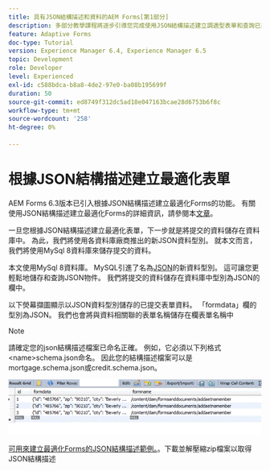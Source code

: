 ```yaml
---
title: 具有JSON結構描述和資料的AEM Forms[第1部分]
description: 多部分教學課程將逐步引導您完成使用JSON結構描述建立調適型表單和查詢已提交資料的相關步驟。
feature: Adaptive Forms
doc-type: Tutorial
version: Experience Manager 6.4, Experience Manager 6.5
topic: Development
role: Developer
level: Experienced
exl-id: c588bdca-b8a8-4de2-97e0-ba08b195699f
duration: 50
source-git-commit: ed8749f312dc5ad18e047163bcae28d6753b6f8c
workflow-type: tm+mt
source-wordcount: '258'
ht-degree: 0%

---
```


# 根據JSON結構描述建立最適化表單

AEM Forms 6.3版本已引入根據JSON結構描述建立最適化Forms的功能。 有關使用JSON結構描述建立最適化Forms的詳細資訊，請參閱本[文章](https://experienceleague.adobe.com/docs/experience-manager-65/forms/adaptive-forms-advanced-authoring/adaptive-form-json-schema-form-model.html?lang=zh-Hant)。

一旦您根據JSON結構描述建立最適化表單，下一步就是將提交的資料儲存在資料庫中。 為此，我們將使用各資料庫廠商推出的新JSON資料型別。 就本文而言，我們將使用MySql 8資料庫來儲存提交的資料。

本文使用MySql 8資料庫。 MySQL引進了名為[JSON](https://dev.mysql.com/doc/refman/8.0/en/json.html)的新資料型別。 這可讓您更輕鬆地儲存和查詢JSON物件。 我們將提交的資料儲存在資料庫中型別為JSON的欄中。

以下熒幕擷圖顯示以JSON資料型別儲存的已提交表單資料。 「formdata」欄的型別為JSON。 我們也會將與資料相關聯的表單名稱儲存在欄表單名稱中

>[!NOTE]
>
>請確定您的json結構描述檔案已命名正確。 例如，它必須以下列格式&lt;name>schema.json命名。 因此您的結構描述檔案可以是mortgage.schema.json或credit.schema.json。

![資料儲存](assets/datastored.gif)

[可用來建立最適化Forms的JSON結構描述範例。](assets/samplejsonschemas.zip)。下載並解壓縮zip檔案以取得JSON結構描述
